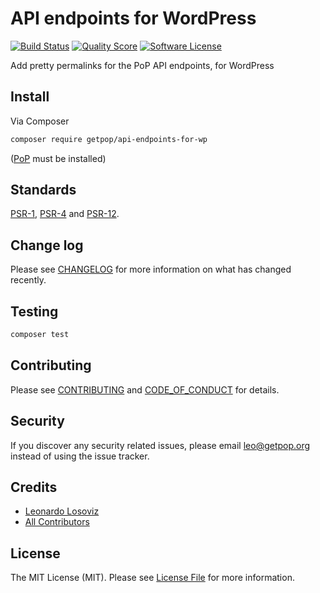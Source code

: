 # API endpoints for WordPress

[![Build Status][ico-travis]][link-travis]
[![Quality Score][ico-code-quality]][link-code-quality]
[![Software License][ico-license]](LICENSE.md)

<!--
[![Latest Version on Packagist][ico-version]][link-packagist]
[![Coverage Status][ico-scrutinizer]][link-scrutinizer]
[![Total Downloads][ico-downloads]][link-downloads]
-->

Add pretty permalinks for the PoP API endpoints, for WordPress

## Install

Via Composer

``` bash
composer require getpop/api-endpoints-for-wp
```

([PoP](https://github.com/getpop/PoP) must be installed)

<!--
## Usage

``` php
```
-->

## Standards

[PSR-1](https://www.php-fig.org/psr/psr-1), [PSR-4](https://www.php-fig.org/psr/psr-4) and [PSR-12](https://www.php-fig.org/psr/psr-12).

## Change log

Please see [CHANGELOG](CHANGELOG.md) for more information on what has changed recently.

## Testing

``` bash
composer test
```

## Contributing

Please see [CONTRIBUTING](CONTRIBUTING.md) and [CODE_OF_CONDUCT](CODE_OF_CONDUCT.md) for details.

## Security

If you discover any security related issues, please email leo@getpop.org instead of using the issue tracker.

## Credits

- [Leonardo Losoviz][link-author]
- [All Contributors][link-contributors]

## License

The MIT License (MIT). Please see [License File](LICENSE.md) for more information.

[ico-version]: https://img.shields.io/packagist/v/getpop/api-endpoints-for-wp.svg?style=flat-square
[ico-license]: https://img.shields.io/badge/license-MIT-brightgreen.svg?style=flat-square
[ico-travis]: https://img.shields.io/travis/getpop/api-endpoints-for-wp/master.svg?style=flat-square
[ico-scrutinizer]: https://img.shields.io/scrutinizer/coverage/g/getpop/api-endpoints-for-wp.svg?style=flat-square
[ico-code-quality]: https://img.shields.io/scrutinizer/g/getpop/api-endpoints-for-wp.svg?style=flat-square
[ico-downloads]: https://img.shields.io/packagist/dt/getpop/api-endpoints-for-wp.svg?style=flat-square

[link-packagist]: https://packagist.org/packages/getpop/api-endpoints-for-wp
[link-travis]: https://travis-ci.org/getpop/api-endpoints-for-wp
[link-scrutinizer]: https://scrutinizer-ci.com/g/getpop/api-endpoints-for-wp/code-structure
[link-code-quality]: https://scrutinizer-ci.com/g/getpop/api-endpoints-for-wp
[link-downloads]: https://packagist.org/packages/getpop/api-endpoints-for-wp
[link-author]: https://github.com/getpop
[link-contributors]: ../../contributors
